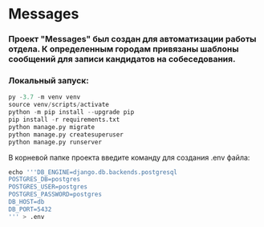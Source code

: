 # Messages


### Проект "**Messages**" был создан для автоматизации работы отдела. К определенным городам привязаны шаблоны сообщений для записи кандидатов на собеседования.

### Локальный запуск:
```python
py -3.7 -m venv venv
source venv/scripts/activate
python -m pip install --upgrade pip
pip install -r requirements.txt
python manage.py migrate
python manage.py createsuperuser
python manage.py runserver
```









В корневой папке проекта введите команду для создания .env файла:

```py
echo '''DB_ENGINE=django.db.backends.postgresql
POSTGRES_DB=postgres
POSTGRES_USER=postgres
POSTGRES_PASSWORD=postgres
DB_HOST=db
DB_PORT=5432
''' > .env
```